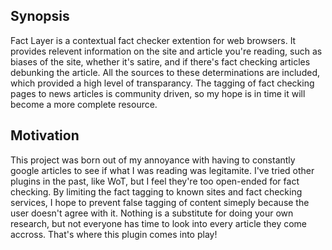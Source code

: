 ## Synopsis

Fact Layer is a contextual fact checker extention for web browsers. It provides relevent information on the site and article you're reading, such as biases of the site, whether it's satire, and if there's fact checking articles debunking the article. All the sources to these determinations are included, which provided a high level of transparancy. The tagging of fact checking pages to news articles is community driven, so my hope is in time it will become a more complete resource. 

## Motivation

This project was born out of my annoyance with having to constantly google articles to see if what I was reading was legitamite. I've tried other plugins in the past, like WoT, but I feel they're too open-ended for fact checking. By limiting the fact tagging to known sites and fact checking services, I hope to prevent false tagging of content simeply because the user doesn't agree with it. Nothing is a substitute for doing your own research, but not everyone has time to look into every article they come accross. That's where this plugin comes into play! 
